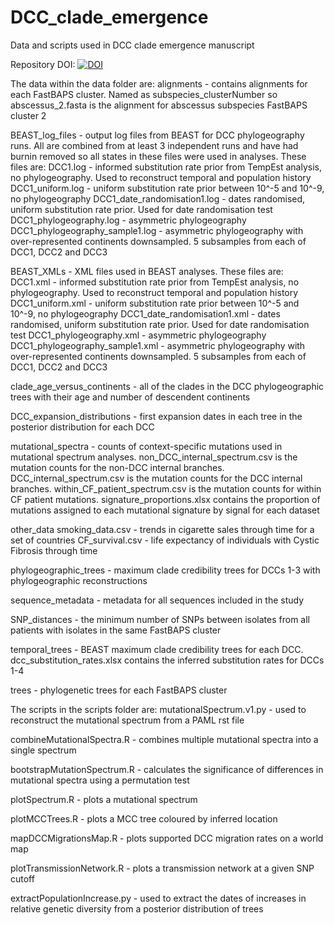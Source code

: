 # DCC_clade_emergence
Data and scripts used in DCC clade emergence manuscript

Repository DOI: [![DOI](https://zenodo.org/badge/313015200.svg)](https://zenodo.org/badge/latestdoi/313015200)

The data within the data folder are:
alignments - contains alignments for each FastBAPS cluster. Named as subspecies_clusterNumber so abscessus_2.fasta is the alignment for abscessus subspecies FastBAPS cluster 2

BEAST_log_files - output log files from BEAST for DCC phylogeography runs. All are combined from at least 3 independent runs and have had burnin removed so all states in these files were used in analyses. These files are:
DCC1.log - informed substitution rate prior from TempEst analysis, no phylogeography. Used to reconstruct temporal and population history
DCC1_uniform.log - uniform substitution rate prior between 10^-5 and 10^-9, no phylogeography
DCC1_date_randomisation1.log - dates randomised, uniform substitution rate prior. Used for date randomisation test
DCC1_phylogeography.log - asymmetric phylogeography
DCC1_phylogeography_sample1.log - asymmetric phylogeography with over-represented continents downsampled. 5 subsamples from each of DCC1, DCC2 and DCC3

BEAST_XMLs - XML files used in BEAST analyses. These files are:
DCC1.xml - informed substitution rate prior from TempEst analysis, no phylogeography. Used to reconstruct temporal and population history
DCC1_uniform.xml - uniform substitution rate prior between 10^-5 and 10^-9, no phylogeography
DCC1_date_randomisation1.xml - dates randomised, uniform substitution rate prior. Used for date randomisation test
DCC1_phylogeography.xml - asymmetric phylogeography
DCC1_phylogeography_sample1.xml - asymmetric phylogeography with over-represented continents downsampled. 5 subsamples from each of DCC1, DCC2 and DCC3

clade_age_versus_continents - all of the clades in the DCC phylogeographic trees with their age and number of descendent continents

DCC_expansion_distributions - first expansion dates in each tree in the posterior distribution for each DCC

mutational_spectra - counts of context-specific mutations used in mutational spectrum analyses. non_DCC_internal_spectrum.csv is the mutation counts for the non-DCC internal branches. DCC_internal_spectrum.csv is the mutation counts for the DCC internal branches. within_CF_patient_spectrum.csv is the mutation counts for within CF patient mutations. signature_proportions.xlsx contains the proportion of mutations assigned to each mutational signature by signal for each dataset

other_data
smoking_data.csv - trends in cigarette sales through time for a set of countries
CF_survival.csv - life expectancy of individuals with Cystic Fibrosis through time

phylogeographic_trees - maximum clade credibility trees for DCCs 1-3 with phylogeographic reconstructions

sequence_metadata - metadata for all sequences included in the study

SNP_distances - the minimum number of SNPs between isolates from all patients with isolates in the same FastBAPS cluster

temporal_trees - BEAST maximum clade credibility trees for each DCC. dcc_substitution_rates.xlsx contains the inferred substitution rates for DCCs 1-4

trees - phylogenetic trees for each FastBAPS cluster

The scripts in the scripts folder are:
mutationalSpectrum.v1.py - used to reconstruct the mutational spectrum from a PAML rst file

combineMutationalSpectra.R - combines multiple mutational spectra into a single spectrum

bootstrapMutationSpectrum.R - calculates the significance of differences in mutational spectra using a permutation test

plotSpectrum.R - plots a mutational spectrum

plotMCCTrees.R - plots a MCC tree coloured by inferred location

mapDCCMigrationsMap.R - plots supported DCC migration rates on a world map

plotTransmissionNetwork.R - plots a transmission network at a given SNP cutoff

extractPopulationIncrease.py - used to extract the dates of increases in relative genetic diversity from a posterior distribution of trees
